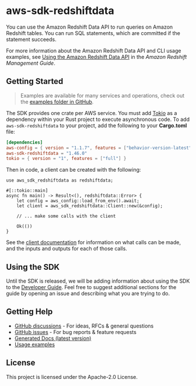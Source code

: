 # aws-sdk-redshiftdata

You can use the Amazon Redshift Data API to run queries on Amazon Redshift tables. You can run SQL statements, which are committed if the statement succeeds.

For more information about the Amazon Redshift Data API and CLI usage examples, see [Using the Amazon Redshift Data API](https://docs.aws.amazon.com/redshift/latest/mgmt/data-api.html) in the _Amazon Redshift Management Guide_.

## Getting Started

> Examples are available for many services and operations, check out the
> [examples folder in GitHub](https://github.com/awslabs/aws-sdk-rust/tree/main/examples).

The SDK provides one crate per AWS service. You must add [Tokio](https://crates.io/crates/tokio)
as a dependency within your Rust project to execute asynchronous code. To add `aws-sdk-redshiftdata` to
your project, add the following to your **Cargo.toml** file:

```toml
[dependencies]
aws-config = { version = "1.1.7", features = ["behavior-version-latest"] }
aws-sdk-redshiftdata = "1.46.0"
tokio = { version = "1", features = ["full"] }
```

Then in code, a client can be created with the following:

```rust,no_run
use aws_sdk_redshiftdata as redshiftdata;

#[::tokio::main]
async fn main() -> Result<(), redshiftdata::Error> {
    let config = aws_config::load_from_env().await;
    let client = aws_sdk_redshiftdata::Client::new(&config);

    // ... make some calls with the client

    Ok(())
}
```

See the [client documentation](https://docs.rs/aws-sdk-redshiftdata/latest/aws_sdk_redshiftdata/client/struct.Client.html)
for information on what calls can be made, and the inputs and outputs for each of those calls.

## Using the SDK

Until the SDK is released, we will be adding information about using the SDK to the
[Developer Guide](https://docs.aws.amazon.com/sdk-for-rust/latest/dg/welcome.html). Feel free to suggest
additional sections for the guide by opening an issue and describing what you are trying to do.

## Getting Help

* [GitHub discussions](https://github.com/awslabs/aws-sdk-rust/discussions) - For ideas, RFCs & general questions
* [GitHub issues](https://github.com/awslabs/aws-sdk-rust/issues/new/choose) - For bug reports & feature requests
* [Generated Docs (latest version)](https://awslabs.github.io/aws-sdk-rust/)
* [Usage examples](https://github.com/awslabs/aws-sdk-rust/tree/main/examples)

## License

This project is licensed under the Apache-2.0 License.

